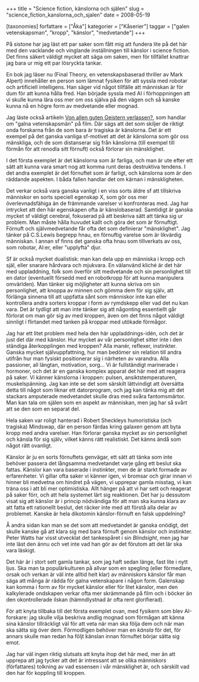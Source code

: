 +++
title = "Science fiction, känslorna och själen"
slug = "science_fiction_kanslorna_och_sjalen"
date = 2008-05-19

[taxonomies]
forfattare = ["Åka"]
kategorier = ["Kåserier"]
taggar = ["galen vetenskapsman", "kropp", "känslor", "medvetande"]
+++

På sistone har jag läst ett par saker som fått mig att fundera lite på det här med den vacklande och vinglande inställningen till känslor i science fiction. Det finns säkert väldigt mycket att säga om saken, men för tillfället knattrar jag bara ur mig ett par lösryckta tankar.

En bok jag läser nu (Final Theory, en vetenskapsbaserad thriller av Mark Alpert) innehåller en person som lämnat fysiken för att syssla med robotar och artificiell intelligens. Han säger vid något tillfälle att människan är för dum för att kunna hålla fred. Han började syssla med AI i förhoppningen att vi skulle kunna lära oss mer om oss själva på den vägen och så kanske kunna nå en högre form av medvetande eller mognad.

Jag läste också artikeln [Von allen guten Geistern verlassen?](http://www.gwup.org/skeptiker/archiv/2004/4/mad_scientist.html), som handlar om "galna vetenskapsmän" på film. Där sägs att det som skiljer de riktigt onda forskarna från de som bara är tragiska är känslorna. Det är ett exempel på det ganska vanliga sf-motivet att det är känslorna som gör oss mänskliga, och de som distanserar sig från känslorna (till exempel till förmån för att renodla sitt förnuft) också förlorar sin mänsklighet.

I det första exemplet är det känslorna som är farliga, och man är ute efter ett sätt att kunna vara smart nog att komma runt deras destruktiva tendens. I det andra exemplet är det förnuftet som är farligt, och känslorna som är den räddande aspekten. I båda fallen handlar det om kärnan i mänskligheten.

Det verkar också vara ganska vanligt i en viss sorts äldre sf att tillskriva människor en sorts speciell egenskap X, som gör oss mer överlevnadsfähiga än de främmande varelser vi konfronteras med. Jag har intrycket att den här egenskapen ofta är känslobaserad. Samtidigt är ganska mycket sf väldigt cerebral, fokuserad på att beskriva sätt att tänka sig ur problem. Man måste hålla huvudet kallt och göra det som är förnuftigt. Förnuft och självmedvetande får ofta det som definierar "mänsklighet". Jag tänker på C.S.Lewis begrepp hnau, en förnuftig varelse som är likvärdig människan. I annan sf finns det ganska ofta hnau som tillverkats av oss, som robotar, AI:er, eller "upplyfta" djur.

Sf är också mycket dualistisk: man kan dela upp en människa i kropp och själ, eller snarare hårdvara och mjukvara. En välanvänd kliché är det här med uppladdning, folk som överför sitt medvetande och sin personlighet till en dator (eventuellt försedd med en robotkropp för att kunna manipulera omvärlden). Man tänker sig möjligheter att kunna skriva om sin personlighet, att knoppa av minnen och gömma dem för sig själv, att förlänga sinnena till att uppfatta sånt som människor inte kan eller kontrollera andra sorters kroppar i form av rymdskepp eller vad det nu kan vara. Det är tydligt att man inte tänker sig att någonting essentiellt går förlorat om man gör sig av med kroppen, även om det finns något väldigt sinnligt i flirtandet med tanken på kroppar med utökade förmågor.

Jag har ett litet problem med hela den här uppladdnings-idén, och det är just det där med känslor. Hur mycket av vår personlighet sitter inte i den ständiga återkopplingen med kroppen? Alla manér, reflexer, instinkter. Ganska mycket självuppfattning, hur man bedömer sin relation till andra utifrån hur man fysiskt positionerar sig i närheten av varandra. Alla passioner, all längtan, motivation, sorg... Vi är fullständigt marinerade i hormoner, och det är en ganska komplex apparat det här med att reagera på saker. Vi känner känslorna i kroppen: pulsen, ansiktstemperaturen, muskelspänning. Jag kan inte se det som särskilt lättvindigt att översätta detta till något som liknar ett datorprogram, och jag kan tänka mig att det stackars amputerade medvetandet skulle dras med svåra fantomsmärtor. Man kan tala om själen som en aspekt av människan, men jag har så svårt att se den som en separat del.

Hela saken var roligt hanterad i Robert Sheckleys humoristiska (och tragiska) Mindswap, där en person färdas kring galaxen genom att byta kropp med andra varelser. Han förlorar ganska mycket av sin personlighet och känsla för sig själv, vilket känns rätt realistiskt. Det känns ändå som något rätt ovanligt.

Känslor är ju en sorts förnuftets genvägar, ett sätt att tänka som inte behöver passera det långsamma medvetandet varje gång ett beslut ska fattas. Känslor kan vara baserade i instinkter, men de är starkt formade av erfarenheter. Vi gillar ofta saker vi känner igen, vi bromsar och girar innan vi hinner bli medvetna om hindret på vägen, vi upprepar gamla misstag, vi kan träna oss i att bli mer optimistiska. Allt hänger på att vi har sett och reagerat på saker förr, och att hela systemet lärt sig reaktionen. Det har ju dessutom visat sig att känslor är i princip nödvändiga för att man ska kunna klara av att fatta ett rationellt beslut, det räcker inte med att förstå alla delar av problemet. Kanske är hela dikotomin känslor-förnuft en falsk uppdelning?

Å andra sidan kan man se det som att medvetandet är ganska onödigt, det skulle kanske gå att klara sig med bara förnuft genom känslor och instinkter. Peter Watts har visst utvecklat det tankespåret i sin <em>Blindsight</em>, men jag har inte läst den ännu och vet inte vad han gör av det förutom att det lär ska vara läskigt.

Det här är i stort sett gamla tankar, som jag haft sedan länge, fast lite i nytt ljus. Ska man ta populärkulturen på allvar som en spegling (eller förmedlare, orsak och verkan är väl inte alltid helt klar) av människors känslor får man säga att många är rädda för galna vetenskapare i någon form. Galenskap kan komma i form av för mycket känslor eller för litet känslor, men den kalkylerade ondskapen verkar ofta mer skrämmande på film och i böcker än den okontrollerade ilskan (hämndlystnad är ofta rent glorifierad).

För att knyta tillbaka till det första exemplet ovan, med fysikern som blev AI-forskare: jag skulle vilja beskriva andlig mognad som förmågan att känna sina känslor tillräckligt väl för att veta när man ska följa dem och när man ska sätta sig över dem. Förmodligen behöver man en <em>känsla</em> för det, för annars skulle man redan ha följt känslan innan förnuftet börjar sätta sig emot.

Jag har väl ingen riktig slutsats att knyta ihop det här med, mer än att upprepa att jag tycker att det är intressant att se olika människors (författares) tolkning av vad essensen i vår mänsklighet är, och särskilt vad den har för koppling till kroppen.
